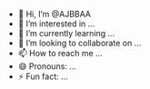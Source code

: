 - 👋 Hi, I’m @AJBBAA
- 👀 I’m interested in ...
- 🌱 I’m currently learning ...
- 💞️ I’m looking to collaborate on ...
- 📫 How to reach me ...
- 😄 Pronouns: ...
- ⚡ Fun fact: ...

<!---
AJBBAA/AJBBAA is a ✨ special ✨ repository because its `README.md` (this file) appears on your GitHub profile.
You can click the Preview link to take a look at your changes.
--->
